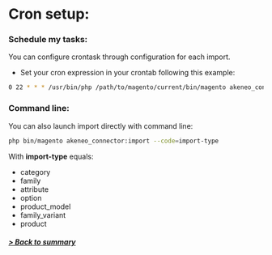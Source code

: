 # Cron setup:

### Schedule my tasks:

You can configure crontask through configuration for each import. 

* Set your cron expression in your crontab following this example:
```bash
0 22 * * * /usr/bin/php /path/to/magento/current/bin/magento akeneo_connector:import --code=import-type >> /path/to/magento/current/var/log/akeneo_connector_import_type.cron.log`
```

### Command line:

You can also launch import directly with command line:

```bash
php bin/magento akeneo_connector:import --code=import-type
```

With **import-type** equals:

* category
* family
* attribute
* option
* product_model
* family_variant
* product

##### [> Back to summary](../summary.md)
